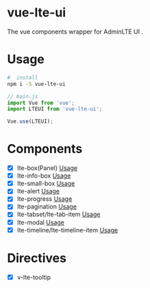 # vue-lte-ui
The vue components wrapper for AdminLTE UI .

# Usage

```bash
#  install
npm i -S vue-lte-ui
```

```js
// main.js
import Vue from 'vue';
import LTEUI from 'vue-lte-ui';

Vue.use(LTEUI);
```


# Components

- [x] lte-box(Panel) [Usage](src/components/box/README.md)
- [x] lte-info-box [Usage](src/components/info-box/README.md)
- [x] lte-small-box [Usage](src/components/small-box/README.md)
- [x] lte-alert [Usage](src/components/alert/README.md)
- [x] lte-progress [Usage](src/components/progress/README.md)
- [x] lte-pagination [Usage](src/components/pagination/README.md)
- [x] lte-tabset/lte-tab-item [Usage](src/components/tabset/README.md)
- [x] lte-modal [Usage](src/components/modal/README.md)
- [x] lte-timeline/lte-timeline-item [Usage](src/components/timeline/README.md)

# Directives

- [x] v-lte-tooltip

